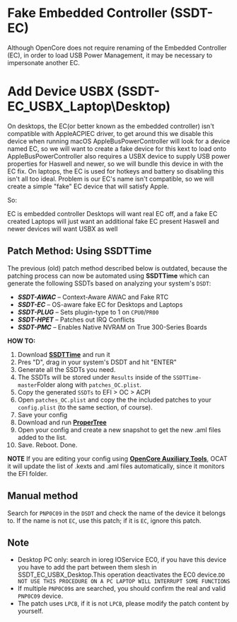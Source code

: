 # Fake Embedded Controller (SSDT-EC)

Although OpenCore does not require renaming of the Embedded Controller (EC), in order to load USB Power Management, it may be necessary to impersonate another EC.

# Add Device USBX (SSDT-EC_USBX_Laptop\Desktop)

On desktops, the EC(or better known as the embedded controller) isn't compatible with AppleACPIEC driver, to get around this we disable this device when running macOS
AppleBusPowerController will look for a device named EC, so we will want to create a fake device for this kext to load onto
AppleBusPowerController also requires a USBX device to supply USB power properties for Haswell and newer, so we will bundle this device in with the EC fix.
On laptops, the EC is used for hotkeys and battery so disabling this isn't all too ideal. Problem is our EC's name isn't compatible, so we will create a simple "fake" EC device that will satisfy Apple.

So:

EC is embedded controller
Desktops will want real EC off, and a fake EC created
Laptops will just want an additional fake EC present
Haswell and newer devices will want USBX as well

## Patch Method: Using SSDTTime

The previous (old) patch method described below is outdated, because the patching process can now be automated using **SSDTTime** which can generate the following SSDTs based on analyzing your system's `DSDT`:

* ***SSDT-AWAC*** – Context-Aware AWAC and Fake RTC
* ***SSDT-EC*** – OS-aware fake EC for Desktops and Laptops
* ***SSDT-PLUG*** – Sets plugin-type to 1 on `CPU0`/`PR00`
* ***SSDT-HPET*** – Patches out IRQ Conflicts
* ***SSDT-PMC*** – Enables Native NVRAM on True 300-Series Boards

**HOW TO:**

1. Download [**SSDTTime**](https://github.com/corpnewt/SSDTTime) and run it
2. Pres "D", drag in your system's DSDT and hit "ENTER"
3. Generate all the SSDTs you need.
4. The SSDTs will be stored under `Results` inside of the `SSDTTime-master`Folder along with `patches_OC.plist`.
5. Copy the generated `SSDTs` to EFI > OC > ACPI
6. Open `patches_OC.plist` and copy the the included patches to your `config.plist` (to the same section, of course).
7. Save your config
8. Download and run [**ProperTree**](https://github.com/corpnewt/ProperTree)
9. Open your config and create a new snapshot to get the new .aml files added to the list.
10. Save. Reboot. Done. 

**NOTE**
If you are editing your config using [**OpenCore Auxiliary Tools**](https://github.com/ic005k/QtOpenCoreConfig/releases), OCAT it will update the list of .kexts and .aml files automatically, since it monitors the EFI folder.

## Manual method

Search for `PNP0C09` in the `DSDT` and check the name of the device it belongs to. If the name is not `EC`, use this patch; if it is `EC`, ignore this patch.

## Note

- Desktop PC only: search in ioreg IOService EC0, if you have this device you have to add the part between them slesh in SSDT_EC_USBX_Desktop.This operation deactivates the EC0 device.`DO NOT USE THIS PROCEDURE ON A PC LAPTOP WILL INTERRUPT SOME FUNCTIONS`
- If multiple `PNP0C09`s are searched, you should confirm the real and valid `PNP0C09` device.
- The patch uses `LPCB`, if it is not `LPCB`, please modify the patch content by yourself.

